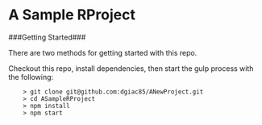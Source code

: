 # A Sample RProject

###Getting Started###

There are two methods for getting started with this repo.

Checkout this repo, install dependencies, then start the gulp process with the following:

```
	> git clone git@github.com:dgiac85/ANewProject.git
	> cd ASampleRProject
	> npm install
	> npm start
```

